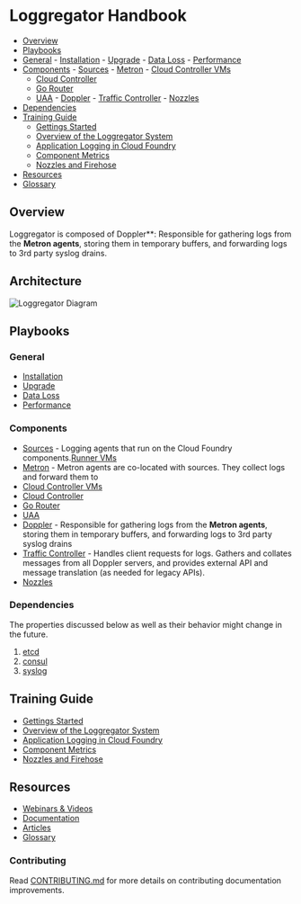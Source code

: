 Loggregator Handbook
===========

-   [Overview](https://github.com/timani/pcf-loggregator/tree/structure#overview)
-   [Playbooks](https://github.com/timani/pcf-loggregator/tree/structure#playbooks)
 -   [General](https://github.com/timani/pcf-loggregator/tree/structure#general)
    - [Installation](http://github.com/cloudfoundry/docs-cloudfoundry-concepts)
    - [Upgrade](https://github.com/cloudfoundry/docs-cf-cli)
    - [Data Loss](http://github.com/cloudfoundry/docs-dev-guide)
    - [Performance](http://github.com/cloudfoundry/docs-dev-guide)
 -   [Components](https://github.com/timani/pcf-loggregator/tree/structure#dependencies)
    - [Sources](https://github.com/)
    - [Metron](https://github.com/)
    - [Cloud Controller VMs](https://github.com/)
     - [Cloud Controller](https://github.com/)
     - [Go Router](https://github.com/)
     - [UAA](https://github.com/)
    - [Doppler](https://github.com/)
    - [Traffic Controller](https://github.com/)
    - [Nozzles](https://github.com/)
 -   [Dependencies](https://github.com/timani/pcf-loggregator/tree/structure#dependencies)
-   [Training Guide](https://github.com/timani/pcf-loggregator/tree/structure#training-guide)
    - [Gettings Started](http://github.com/cloudfoundry/docs-cloudfoundry-concepts)
    - [Overview of the Loggregator System](https://github.com/cloudfoundry/docs-cf-cli)
    - [Application Logging in Cloud Foundry](http://github.com/cloudfoundry/docs-dev-guide)
    - [Component Metrics](http://github.com/cloudfoundry/docs-deploying-cf)
    - [Nozzles and Firehose](http://github.com/cloudfoundry/docs-running-cf)
-   [Resources](https://github.com/timani/pcf-loggregator/tree/structure#dependencies)
-   [Glossary](https://github.com/)

Overview
------------------

Loggregator is composed of Doppler**: Responsible for gathering logs from the **Metron agents**, storing them in temporary buffers, and forwarding logs to 3rd party syslog drains.

Architecture
-----------------

![Loggregator Diagram](https://github.com/cloudfoundry/loggregator/blob/develop/docs/loggregator.png )

Playbooks
-----------------

### General

* [Installation](http://github.com/cloudfoundry/docs-cloudfoundry-concepts)
* [Upgrade](https://github.com/cloudfoundry/docs-cf-cli)
* [Data Loss](http://github.com/cloudfoundry/docs-dev-guide)
* [Performance](http://github.com/cloudfoundry/docs-dev-guide)
 
### Components

* [Sources](https://github.com/) - Logging agents that run on the Cloud Foundry components.[Runner VMs](https://github.com/)
* [Metron](https://github.com/) - Metron agents are co-located with sources. They collect logs and forward them to
* [Cloud Controller VMs](https://github.com/)
 * [Cloud Controller](https://github.com/)
 * [Go Router](https://github.com/)
 * [UAA](https://github.com/)
* [Doppler](https://github.com/) - Responsible for gathering logs from the **Metron agents**, storing them in temporary buffers, and forwarding logs to 3rd party syslog drains
* [Traffic Controller](https://github.com/) - Handles client requests for logs. Gathers and collates messages from all Doppler servers, and provides external API and message translation (as needed for legacy APIs).
* [Nozzles](https://github.com/)

### Dependencies
The properties discussed below as well as their behavior might change in the future.

1. [etcd](https://github.com/)
1. [consul](https://github.com/)
2. [syslog](https://github.com/)
 
Training Guide
---------------------------

* [Gettings Started](http://github.com/cloudfoundry/docs-cloudfoundry-concepts)
* [Overview of the Loggregator System](https://github.com/cloudfoundry/docs-cf-cli)
* [Application Logging in Cloud Foundry](http://github.com/cloudfoundry/docs-dev-guide)
* [Component Metrics](http://github.com/cloudfoundry/docs-deploying-cf)
* [Nozzles and Firehose](http://github.com/cloudfoundry/docs-running-cf)

Resources
------------------------------ 

* [Webinars & Videos](http://github.com/cloudfoundry/docs-cloudfoundry-concepts)
* [Documentation](https://github.com/cloudfoundry/docs-cf-cli)
* [Articles](http://github.com/cloudfoundry/docs-dev-guide) 
* [Glossary](http://github.com/cloudfoundry/docs-dev-guide)

  
### Contributing

Read [CONTRIBUTING.md](<CONTRIBUTING.md>) for more details on contributing
documentation improvements.

